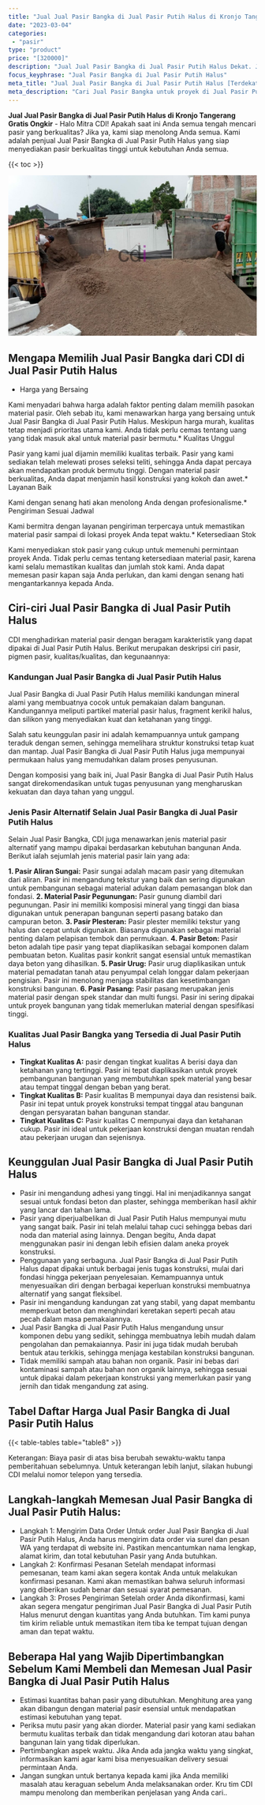 ```yaml
---
title: "Jual Jual Pasir Bangka di Jual Pasir Putih Halus di Kronjo Tangerang Gratis Ongkir"
date: "2023-03-04"
categories:
 - "pasir"
type: "product"
price: "[320000]"
description: "Jual Jual Pasir Bangka di Jual Pasir Putih Halus Dekat. Jual Pasir Bangka ini sering dipakai dalam proyek konstruksi sebagai material adukan yang terpilih dan halus. Silakan hubungi kami untuk informasi lebih lanjut."
focus_keyphrase: "Jual Pasir Bangka di Jual Pasir Putih Halus"
meta_title: "Jual Jual Pasir Bangka di Jual Pasir Putih Halus [Terdekat] - CDI"
meta_description: "Cari Jual Pasir Bangka untuk proyek di Jual Pasir Putih Halus? Kami menawarkan Jual Pasir Bangka berkualitas untuk bahan campuran. Segera dapatkan penawaran terbaik."
---
```


**Jual Jual Pasir Bangka di Jual Pasir Putih Halus di Kronjo Tangerang Gratis Ongkir** - Halo Mitra CDI! Apakah saat ini Anda semua tengah mencari pasir yang berkualitas? Jika ya, kami siap menolong Anda semua. Kami adalah penjual Jual Pasir Bangka di Jual Pasir Putih Halus yang siap menyediakan pasir berkualitas tinggi untuk kebutuhan Anda semua.

{{< toc >}}

![Jual Jual Pasir Bangka di Jual Pasir Putih Halus di Kronjo Tangerang Gratis Ongkir](/images/pasir/pasir-bangunan-36.jpg)

## Mengapa Memilih Jual Pasir Bangka dari CDI di Jual Pasir Putih Halus

*   Harga yang Bersaing

Kami menyadari bahwa harga adalah faktor penting dalam memilih pasokan material pasir. Oleh sebab itu, kami menawarkan harga yang bersaing untuk Jual Pasir Bangka di Jual Pasir Putih Halus. Meskipun harga murah, kualitas tetap menjadi prioritas utama kami. Anda tidak perlu cemas tentang uang yang tidak masuk akal untuk material pasir bermutu.*   Kualitas Unggul

Pasir yang kami jual dijamin memiliki kualitas terbaik. Pasir yang kami sediakan telah melewati proses seleksi teliti, sehingga Anda dapat percaya akan mendapatkan produk bermutu tinggi. Dengan material pasir berkualitas, Anda dapat menjamin hasil konstruksi yang kokoh dan awet.*   Layanan Baik

Kami dengan senang hati akan menolong Anda dengan profesionalisme.*   Pengiriman Sesuai Jadwal

Kami bermitra dengan layanan pengiriman terpercaya untuk memastikan material pasir sampai di lokasi proyek Anda tepat waktu.*   Ketersediaan Stok

Kami menyediakan stok pasir yang cukup untuk memenuhi permintaan proyek Anda. Tidak perlu cemas tentang ketersediaan material pasir, karena kami selalu memastikan kualitas dan jumlah stok kami. Anda dapat memesan pasir kapan saja Anda perlukan, dan kami dengan senang hati mengantarkannya kepada Anda. 

## Ciri-ciri Jual Pasir Bangka di Jual Pasir Putih Halus

CDI menghadirkan material pasir dengan beragam karakteristik yang dapat dipakai di Jual Pasir Putih Halus. Berikut merupakan deskripsi ciri pasir, pigmen pasir, kualitas/kualitas, dan kegunaannya:

### Kandungan Jual Pasir Bangka di Jual Pasir Putih Halus

Jual Pasir Bangka di Jual Pasir Putih Halus memiliki kandungan mineral alami yang membuatnya cocok untuk pemakaian dalam bangunan. Kandungannya meliputi partikel material pasir halus, fragment kerikil halus, dan silikon yang menyediakan kuat dan ketahanan yang tinggi.

Salah satu keunggulan pasir ini adalah kemampuannya untuk gampang teraduk dengan semen, sehingga memelihara struktur konstruksi tetap kuat dan mantap. Jual Pasir Bangka di Jual Pasir Putih Halus juga mempunyai permukaan halus yang memudahkan dalam proses penyusunan.

Dengan komposisi yang baik ini, Jual Pasir Bangka di Jual Pasir Putih Halus sangat direkomendasikan untuk tugas penyusunan yang mengharuskan kekuatan dan daya tahan yang unggul.

### Jenis Pasir Alternatif Selain Jual Pasir Bangka di Jual Pasir Putih Halus

Selain Jual Pasir Bangka, CDI juga menawarkan jenis material pasir alternatif yang mampu dipakai berdasarkan kebutuhan bangunan Anda. Berikut ialah sejumlah jenis material pasir lain yang ada:

**1\. Pasir Aliran Sungai:** Pasir sungai adalah macam pasir yang ditemukan dari aliran. Pasir ini mengandung tekstur yang baik dan sering digunakan untuk pembangunan sebagai material adukan dalam pemasangan blok dan fondasi.
**2\. Material Pasir Pegunungan:** Pasir gunung diambil dari pegunungan. Pasir ini memiliki komposisi mineral yang tinggi dan biasa digunakan untuk penerapan bangunan seperti pasang batako dan campuran beton.
**3\. Pasir Plesteran:** Pasir plester memiliki tekstur yang halus dan cepat untuk digunakan. Biasanya digunakan sebagai material penting dalam pelapisan tembok dan permukaan.
**4\. Pasir Beton:** Pasir beton adalah tipe pasir yang tepat diaplikasikan sebagai komponen dalam pembuatan beton. Kualitas pasir konkrit sangat esensial untuk memastikan daya beton yang dihasilkan.
**5\. Pasir Urug:** Pasir urug diaplikasikan untuk material pemadatan tanah atau penyumpal celah longgar dalam pekerjaan pengisian. Pasir ini menolong menjaga stabilitas dan kesetimbangan konstruksi bangunan.
**6\. Pasir Pasang:** Pasir pasang merupakan jenis material pasir dengan spek standar dan multi fungsi. Pasir ini sering dipakai untuk proyek bangunan yang tidak memerlukan material dengan spesifikasi tinggi.

### Kualitas Jual Pasir Bangka yang Tersedia di Jual Pasir Putih Halus

*   **Tingkat Kualitas A:** pasir dengan tingkat kualitas A berisi daya dan ketahanan yang tertinggi. Pasir ini tepat diaplikasikan untuk proyek pembangunan bangunan yang membutuhkan spek material yang besar atau tempat tinggal dengan beban yang berat.
*   **Tingkat Kualitas B:** Pasir kualitas B mempunyai daya dan resistensi baik. Pasir ini tepat untuk proyek konstruksi tempat tinggal atau bangunan dengan persyaratan bahan bangunan standar.
*   **Tingkat Kualitas C:** Pasir kualitas C mempunyai daya dan ketahanan cukup. Pasir ini ideal untuk pekerjaan konstruksi dengan muatan rendah atau pekerjaan urugan dan sejenisnya.

## Keunggulan Jual Pasir Bangka di Jual Pasir Putih Halus

*   Pasir ini mengandung adhesi yang tinggi. Hal ini menjadikannya sangat sesuai untuk fondasi beton dan plaster, sehingga memberikan hasil akhir yang lancar dan tahan lama.
*   Pasir yang diperjualbelikan di Jual Pasir Putih Halus mempunyai mutu yang sangat baik. Pasir ini telah melalui tahap cuci sehingga bebas dari noda dan material asing lainnya. Dengan begitu, Anda dapat menggunakan pasir ini dengan lebih efisien dalam aneka proyek konstruksi.
*   Penggunaan yang serbaguna. Jual Pasir Bangka di Jual Pasir Putih Halus dapat dipakai untuk berbagai jenis tugas konstruksi, mulai dari fondasi hingga pekerjaan penyelesaian. Kemampuannya untuk menyesuaikan diri dengan berbagai keperluan konstruksi membuatnya alternatif yang sangat fleksibel.
*   Pasir ini mengandung kandungan zat yang stabil, yang dapat membantu memperkuat beton dan menghindari keretakan seperti pecah atau pecah dalam masa pemakaiannya.
*   Jual Pasir Bangka di Jual Pasir Putih Halus mengandung unsur komponen debu yang sedikit, sehingga membuatnya lebih mudah dalam pengolahan dan pemakaiannya. Pasir ini juga tidak mudah berubah bentuk atau terkikis, sehingga menjaga kestabilan konstruksi bangunan.
*   Tidak memiliki sampah atau bahan non organik. Pasir ini bebas dari kontaminasi sampah atau bahan non organik lainnya, sehingga sesuai untuk dipakai dalam pekerjaan konstruksi yang memerlukan pasir yang jernih dan tidak mengandung zat asing.

## Tabel Daftar Harga Jual Pasir Bangka di Jual Pasir Putih Halus

{{< table-tables table="table8" >}}

Keterangan: Biaya pasir di atas bisa berubah sewaktu-waktu tanpa pemberitahuan sebelumnya. Untuk keterangan lebih lanjut, silakan hubungi CDI melalui nomor telepon yang tersedia.

## Langkah-langkah Memesan Jual Pasir Bangka di Jual Pasir Putih Halus:

*   Langkah 1: Mengirim Data Order
Untuk order Jual Pasir Bangka di Jual Pasir Putih Halus, Anda harus mengirim data order via surel dan pesan WA yang terdapat di website ini. Pastikan mencantumkan nama lengkap, alamat kirim, dan total kebutuhan Pasir yang Anda butuhkan.
*   Langkah 2: Konfirmasi Pesanan
Setelah mendapat informasi pemesanan, team kami akan segera kontak Anda untuk melakukan konfirmasi pesanan. Kami akan memastikan bahwa seluruh informasi yang diberikan sudah benar dan sesuai syarat pemesanan.
*   Langkah 3: Proses Pengiriman
Setelah order Anda dikonfirmasi, kami akan segera mengatur pengiriman Jual Pasir Bangka di Jual Pasir Putih Halus menurut dengan kuantitas yang Anda butuhkan. Tim kami punya tim kirim reliable untuk memastikan item tiba ke tempat tujuan dengan aman dan tepat waktu.

## Beberapa Hal yang Wajib Dipertimbangkan Sebelum Kami Membeli dan Memesan Jual Pasir Bangka di Jual Pasir Putih Halus

*   Estimasi kuantitas bahan pasir yang dibutuhkan. Menghitung area yang akan dibangun dengan material pasir esensial untuk mendapatkan estimasi kebutuhan yang tepat.
*   Periksa mutu pasir yang akan diorder. Material pasir yang kami sediakan bermutu kualitas terbaik dan tidak mengandung dari kotoran atau bahan bangunan lain yang tidak diperlukan.
*   Pertimbangkan aspek waktu. Jika Anda ada jangka waktu yang singkat, informasikan kami agar kami bisa menyesuaikan delivery sesuai permintaan Anda.
*   Jangan sungkan untuk bertanya kepada kami jika Anda memiliki masalah atau keraguan sebelum Anda melaksanakan order. Kru tim CDI mampu menolong dan memberikan penjelasan yang Anda cari..